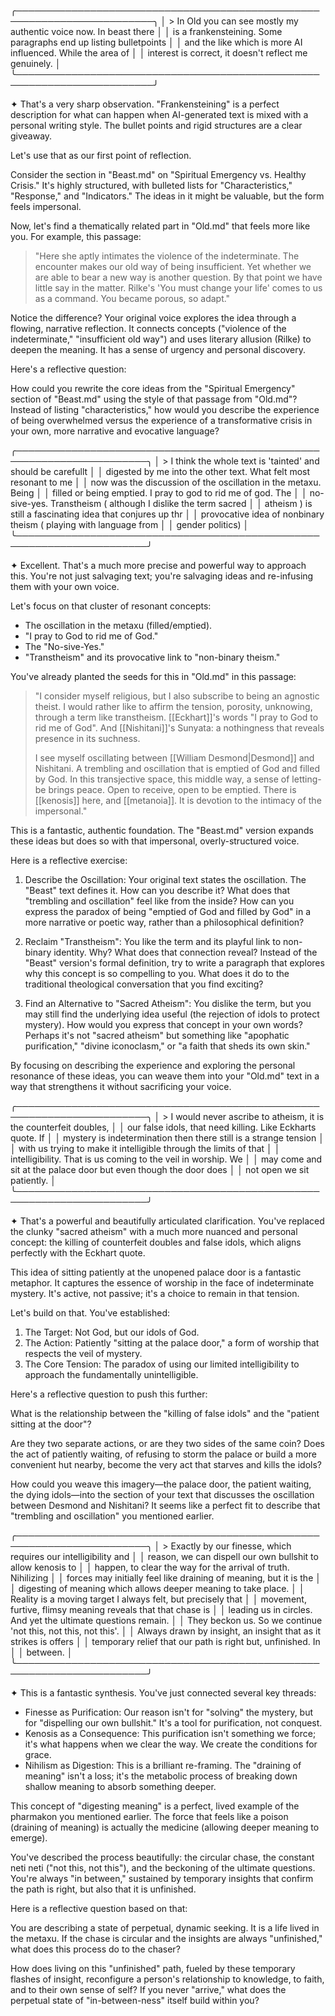 ╭────────────────────────────────────────────────────────────────────────╮
│  > In Old you can see mostly my authentic voice now. In beast there   │
│    is a frankensteining. Some paragraphs end up listing bulletpoints  │
│    and the like which is more AI influenced. While the area of        │
│    interest is correct, it doesn't reflect me genuinely.              │
╰────────────────────────────────────────────────────────────────────────╯

✦ That's a very sharp observation. "Frankensteining" is a perfect
  description for what can happen when AI-generated text is mixed with a
  personal writing style. The bullet points and rigid structures are a
  clear giveaway.

  Let's use that as our first point of reflection.

  Consider the section in "Beast.md" on "Spiritual Emergency vs. Healthy
   Crisis." It's highly structured, with bulleted lists for
  "Characteristics," "Response," and "Indicators." The ideas in it might
   be valuable, but the form feels impersonal.

  Now, let's find a thematically related part in "Old.md" that feels
  more like you. For example, this passage:

  > "Here she aptly intimates the violence of the indeterminate. The
  encounter makes our old way of being insufficient. Yet whether we are
  able to bear a new way is another question. By that point we have
  little say in the matter. Rilke's 'You must change your life' comes to
   us as a command. You became porous, so adapt."

  Notice the difference? Your original voice explores the idea through a
   flowing, narrative reflection. It connects concepts ("violence of the
   indeterminate," "insufficient old way") and uses literary allusion
  (Rilke) to deepen the meaning. It has a sense of urgency and personal
  discovery.

  Here's a reflective question:

  How could you rewrite the core ideas from the "Spiritual Emergency"
  section of "Beast.md" using the style of that passage from "Old.md"?
  Instead of listing "characteristics," how would you describe the
  experience of being overwhelmed versus the experience of a
  transformative crisis in your own, more narrative and evocative
  language?







╭───────────────────────────────────────────────────────────────────────╮
│  > I think the whole text is 'tainted' and should be carefullt       │
│    digested by me into the other text. What felt most resonant to me │
│     now was the discussion of the oscillation in the metaxu. Being   │
│    filled or being emptied. I pray to god to rid me of god. The      │
│    no-sive-yes. Transtheism ( although I dislike the term sacred     │
│    atheism ) is still a fascinating idea that conjures up thr        │
│    provocative idea of nonbinary theism ( playing with language from │
│     gender politics)                                                 │
╰───────────────────────────────────────────────────────────────────────╯

✦ Excellent. That's a much more precise and powerful way to approach
  this. You're not just salvaging text; you're salvaging ideas and
  re-infusing them with your own voice.

  Let's focus on that cluster of resonant concepts:
   * The oscillation in the metaxu (filled/emptied).
   * "I pray to God to rid me of God."
   * The "No-sive-Yes."
   * "Transtheism" and its provocative link to "non-binary theism."

  You've already planted the seeds for this in "Old.md" in this
  passage:

  > "I consider myself religious, but I also subscribe to being an
  agnostic theist. I would rather like to affirm the tension,
  porosity, unknowing, through a term like transtheism. [[Eckhart]]'s
   words "I pray to God to rid me of God". And [[Nishitani]]'s
  Sunyata: a nothingness that reveals presence in its suchness.
  >
  > I see myself oscillating between [[William Desmond|Desmond]] and
  Nishitani. A trembling and oscillation that is emptied of God and
  filled by God. In this transjective space, this middle way, a sense
   of letting-be brings peace. Open to receive, open to be emptied.
  There is [[kenosis]] here, and [[metanoia]]. It is devotion to the
  intimacy of the impersonal."

  This is a fantastic, authentic foundation. The "Beast.md" version
  expands these ideas but does so with that impersonal,
  overly-structured voice.


  Here is a reflective exercise:

   1. Describe the Oscillation: Your original text states the
      oscillation. The "Beast" text defines it. How can you describe it?
       What does that "trembling and oscillation" feel like from the
      inside? How can you express the paradox of being "emptied of God
      and filled by God" in a more narrative or poetic way, rather than
      a philosophical definition?

   2. Reclaim "Transtheism": You like the term and its playful link to
      non-binary identity. Why? What does that connection reveal?
      Instead of the "Beast" version's formal definition, try to write
      a paragraph that explores why this concept is so compelling to
      you. What does it do to the traditional theological conversation
      that you find exciting?

   3. Find an Alternative to "Sacred Atheism": You dislike the term,
      but you may still find the underlying idea useful (the rejection
      of idols to protect mystery). How would you express that concept
      in your own words? Perhaps it's not "sacred atheism" but
      something like "apophatic purification," "divine iconoclasm," or
      "a faith that sheds its own skin."

  By focusing on describing the experience and exploring the
  personal resonance of these ideas, you can weave them into your
  "Old.md" text in a way that strengthens it without sacrificing
  your voice.

╭───────────────────────────────────────────────────────────────────────╮
│  > I would never ascribe to atheism, it is the counterfeit doubles,  │
│    our false idols, that need killing. Like Eckharts quote. If       │
│    mystery is indetermination then there still is a strange tension  │
│    with us trying to make it intelligible through the limits of that │
│     intelligibility. That is us coming to the veil in worship. We    │
│    may come and sit at the palace door but even though the door does │
│     not open we sit patiently.                                       │
╰───────────────────────────────────────────────────────────────────────╯

✦ That's a powerful and beautifully articulated clarification. You've
  replaced the clunky "sacred atheism" with a much more nuanced and
  personal concept: the killing of counterfeit doubles and false
  idols, which aligns perfectly with the Eckhart quote.

  This idea of sitting patiently at the unopened palace door is a
  fantastic metaphor. It captures the essence of worship in the face
  of indeterminate mystery. It's active, not passive; it's a choice
  to remain in that tension.

  Let's build on that. You've established:

   1. The Target: Not God, but our idols of God.
   2. The Action: Patiently "sitting at the palace door," a form of
      worship that respects the veil of mystery.
   3. The Core Tension: The paradox of using our limited
      intelligibility to approach the fundamentally unintelligible.

  Here's a reflective question to push this further:

  What is the relationship between the "killing of false idols" and
  the "patient sitting at the door"?

  Are they two separate actions, or are they two sides of the same
  coin? Does the act of patiently waiting, of refusing to storm the
  palace or build a more convenient hut nearby, become the very act
  that starves and kills the idols?

  How could you weave this imagery—the palace door, the patient
  waiting, the dying idols—into the section of your text that
  discusses the oscillation between Desmond and Nishitani? It seems
  like a perfect fit to describe that "trembling and oscillation"
  you mentioned earlier.

╭───────────────────────────────────────────────────────────────────────╮
│  > Exactly by our finesse, which requires our intelligibility and    │
│    reason, we can dispell our own bullshit to allow kenosis to       │
│    happen, to clear the way for the arrival of truth. Nihilizing     │
│    forces may initially feel like draining of meaning, but it is the │
│     digesting of meaning which allows deeper meaning to take place.  │
│    Reality is a moving target I always felt, but precisely that      │
│    movement, furtive, flimsy meaning reveals that that chase is      │
│    leading us in circles. And yet the ultimate questions remain.     │
│    They beckon us. So we continue 'not this, not this, not this'.    │
│    Always drawn by insight, an insight that as it strikes is offers  │
│    temporary relief that our path is right but, unfinished. In       │
│    between.                                                          │
╰───────────────────────────────────────────────────────────────────────╯

✦ This is a fantastic synthesis. You've just connected several key
  threads:

   * Finesse as Purification: Our reason isn't for "solving" the
     mystery, but for "dispelling our own bullshit." It's a tool for
     purification, not conquest.
   * Kenosis as a Consequence: This purification isn't something we
     force; it's what happens when we clear the way. We create the
     conditions for grace.
   * Nihilism as Digestion: This is a brilliant re-framing. The
     "draining of meaning" isn't a loss; it's the metabolic process of
     breaking down shallow meaning to absorb something deeper.

  This concept of "digesting meaning" is a perfect, lived example of
  the pharmakon you mentioned earlier. The force that feels like a
  poison (draining of meaning) is actually the medicine (allowing
  deeper meaning to emerge).

  You've described the process beautifully: the circular chase, the
  constant neti neti ("not this, not this"), and the beckoning of
  the ultimate questions. You're always "in between," sustained by
  temporary insights that confirm the path is right, but also that
  it is unfinished.

  Here is a reflective question based on that:

  You are describing a state of perpetual, dynamic seeking. It is a
  life lived in the metaxu. If the chase is circular and the insights
   are always "unfinished," what does this process do to the chaser?


  How does living on this "unfinished" path, fueled by these
  temporary flashes of insight, reconfigure a person's relationship
  to knowledge, to faith, and to their own sense of self? If you
  never "arrive," what does the perpetual state of "in-between-ness"
  itself build within you?